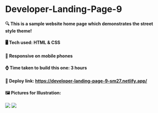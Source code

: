 # Developer-Landing-Page-9


#### :mag: This is a sample website home page which demonstrates the street style theme!

#### 🖥️ Tech used: HTML & CSS

#### 📱 Responsive on mobile phones

#### :watch: Time taken to build this one: 3 hours

#### :paperclip: Deploy link: **https://developer-landing-page-9-sm27.netlify.app/**

#### 🖼️ Pictures for Illustration:
![](https://cdn.discordapp.com/attachments/663324452934778880/1030199985746214912/Web_capture_14-10-2022_05628_developer-landing-page-9-sm27.netlify.app.jpeg)
![](https://cdn.discordapp.com/attachments/663324452934778880/1030200435132350584/Screenshot_20221014-005836.jpg)
